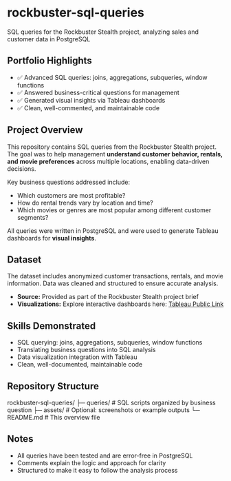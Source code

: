 # rockbuster-sql-queries
SQL queries for the Rockbuster Stealth project, analyzing sales and customer data in PostgreSQL


## Portfolio Highlights
- ✅ Advanced SQL queries: joins, aggregations, subqueries, window functions
- ✅ Answered business-critical questions for management
- ✅ Generated visual insights via Tableau dashboards
- ✅ Clean, well-commented, and maintainable code

## Project Overview
This repository contains SQL queries from the Rockbuster Stealth project. The goal was to help management **understand customer behavior, rentals, and movie preferences** across multiple locations, enabling data-driven decisions.

Key business questions addressed include:  
- Which customers are most profitable?  
- How do rental trends vary by location and time?  
- Which movies or genres are most popular among different customer segments?

All queries were written in PostgreSQL and were used to generate Tableau dashboards for **visual insights**.

## Dataset
The dataset includes anonymized customer transactions, rentals, and movie information. Data was cleaned and structured to ensure accurate analysis.

- **Source:** Provided as part of the Rockbuster Stealth project brief  
- **Visualizations:** Explore interactive dashboards here: [Tableau Public Link](https://public.tableau.com/views/3_10Task-Visualization-JessicaGatta/Total_Customer_Top10?:language=en-US&:sid=&:redirect=auth&:display_count=n&:origin=viz_share_link)

## Skills Demonstrated
- SQL querying: joins, aggregations, subqueries, window functions  
- Translating business questions into SQL analysis  
- Data visualization integration with Tableau  
- Clean, well-documented, maintainable code

## Repository Structure
rockbuster-sql-queries/
├─ queries/ # SQL scripts organized by business question
├─ assets/ # Optional: screenshots or example outputs
└─ README.md # This overview file

## Notes
- All queries have been tested and are error-free in PostgreSQL  
- Comments explain the logic and approach for clarity  
- Structured to make it easy to follow the analysis process
